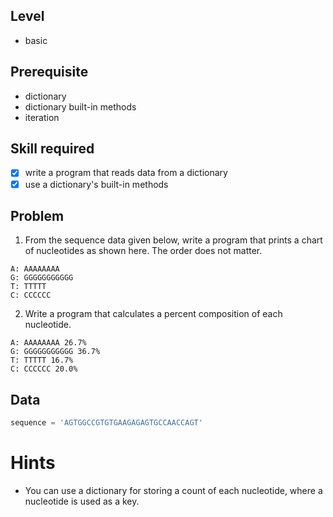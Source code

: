 ## Level

* basic

## Prerequisite

* dictionary
* dictionary built-in methods
* iteration

## Skill required

- [X] write a program that reads data from a dictionary
- [X] use a dictionary's built-in methods 

## Problem

1. From the sequence data given below, write a program that prints a chart of nucleotides as shown here. The order does not matter.

```
A: AAAAAAAA
G: GGGGGGGGGGG
T: TTTTT
C: CCCCCC

```

2. Write a program that calculates a percent composition of each nucleotide.

```
A: AAAAAAAA 26.7%
G: GGGGGGGGGGG 36.7%
T: TTTTT 16.7%
C: CCCCCC 20.0%
```

## Data

```Python
sequence = 'AGTGGCCGTGTGAAGAGAGTGCCAACCAGT'

```


# Hints

* You can use a dictionary for storing a count of each nucleotide, where a nucleotide is used as a key.
